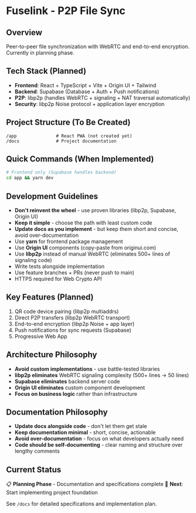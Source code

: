 # Fuselink - P2P File Sync

## Overview
Peer-to-peer file synchronization with WebRTC and end-to-end encryption. Currently in planning phase.

## Tech Stack (Planned)
- **Frontend**: React + TypeScript + Vite + Origin UI + Tailwind
- **Backend**: Supabase (Database + Auth + Push notifications)
- **P2P**: libp2p (handles WebRTC + signaling + NAT traversal automatically)
- **Security**: libp2p Noise protocol + application layer encryption

## Project Structure (To Be Created)
```
/app               # React PWA (not created yet)
/docs              # Project documentation
```

## Quick Commands (When Implemented)
```bash
# Frontend only (Supabase handles backend)
cd app && yarn dev
```

## Development Guidelines
- **Don't reinvent the wheel** - use proven libraries (libp2p, Supabase, Origin UI)
- **Keep it simple** - choose the path with least custom code
- **Update docs as you implement** - but keep them short and concise, avoid over-documentation
- Use **yarn** for frontend package management
- Use **Origin UI** components (copy-paste from originui.com)
- Use **libp2p** instead of manual WebRTC (eliminates 500+ lines of signaling code)
- Write tests alongside implementation
- Use feature branches + PRs (never push to main)
- HTTPS required for Web Crypto API

## Key Features (Planned)
1. QR code device pairing (libp2p multiaddrs)
2. Direct P2P transfers (libp2p WebRTC transport)
3. End-to-end encryption (libp2p Noise + app layer)
4. Push notifications for sync requests (Supabase)
5. Progressive Web App

## Architecture Philosophy
- **Avoid custom implementations** - use battle-tested libraries
- **libp2p eliminates** WebRTC signaling complexity (500+ lines → 50 lines)
- **Supabase eliminates** backend server code
- **Origin UI eliminates** custom component development
- **Focus on business logic** rather than infrastructure

## Documentation Philosophy
- **Update docs alongside code** - don't let them get stale
- **Keep documentation minimal** - short, concise, actionable
- **Avoid over-documentation** - focus on what developers actually need
- **Code should be self-documenting** - clear naming and structure over lengthy comments

## Current Status
📋 **Planning Phase** - Documentation and specifications complete
🔄 **Next**: Start implementing project foundation

See `/docs` for detailed specifications and implementation plan.